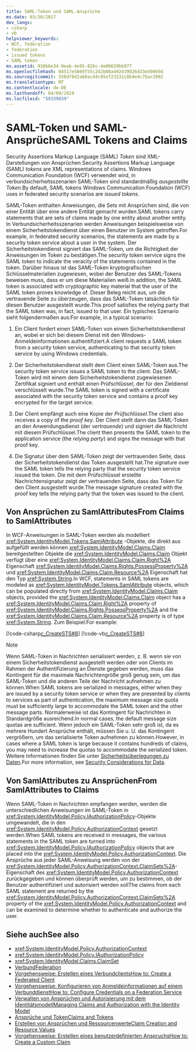 ```yaml
---
title: SAML-Token und SAML-Ansprüche
ms.date: 03/30/2017
dev_langs:
- csharp
- vb
helpviewer_keywords:
- WCF, federation
- federation
- issued tokens
- SAML token
ms.assetid: 930b6e34-9eab-4e95-826c-4e06659bb977
ms.openlocfilehash: 04517e5089f55c2d2b08a492439026d33ed9069d
ms.sourcegitcommit: 558d78d2a68acd4c95ef23231c8b4e4c7bac3902
ms.translationtype: MT
ms.contentlocale: de-DE
ms.lasthandoff: 04/09/2019
ms.locfileid: "59339839"
---
```

# <a name="saml-tokens-and-claims"></a><span data-ttu-id="adde7-102">SAML-Token und SAML-Ansprüche</span><span class="sxs-lookup"><span data-stu-id="adde7-102">SAML Tokens and Claims</span></span>
<span data-ttu-id="adde7-103">Security Assertions Markup Language (SAML) *Token* sind XML-Darstellungen von Ansprüchen.</span><span class="sxs-lookup"><span data-stu-id="adde7-103">Security Assertions Markup Language (SAML) *tokens* are XML representations of claims.</span></span> <span data-ttu-id="adde7-104">Windows Communication Foundation (WCF) verwendet wird, in verbundsicherheitsszenarien SAML-Token sind standardmäßig *ausgestellte Token*.</span><span class="sxs-lookup"><span data-stu-id="adde7-104">By default, SAML tokens Windows Communication Foundation (WCF) uses in federated security scenarios are *issued tokens*.</span></span>  
  
 <span data-ttu-id="adde7-105">SAML-Token enthalten Anweisungen, die Sets mit Ansprüchen sind, die von einer Entität über eine andere Entität gemacht wurden.</span><span class="sxs-lookup"><span data-stu-id="adde7-105">SAML tokens carry statements that are sets of claims made by one entity about another entity.</span></span> <span data-ttu-id="adde7-106">In Verbundsicherheitsszenarien werden Anweisungen beispielsweise von einem Sicherheitstokendienst über einen Benutzer im System getroffen.</span><span class="sxs-lookup"><span data-stu-id="adde7-106">For example, in federated security scenarios, the statements are made by a security token service about a user in the system.</span></span> <span data-ttu-id="adde7-107">Der Sicherheitstokendienst signiert das SAML-Token, um die Richtigkeit der Anweisungen im Token zu bestätigen.</span><span class="sxs-lookup"><span data-stu-id="adde7-107">The security token service signs the SAML token to indicate the veracity of the statements contained in the token.</span></span> <span data-ttu-id="adde7-108">Darüber hinaus ist das SAML-Token kryptografischen Schlüsselmaterialien zugewiesen, wobei der Benutzer des SAML-Tokens beweisen muss, dass er um diese Materialien weiß.</span><span class="sxs-lookup"><span data-stu-id="adde7-108">In addition, the SAML token is associated with cryptographic key material that the user of the SAML token proves knowledge of.</span></span> <span data-ttu-id="adde7-109">Dieser Beleg reicht aus, um die vertrauende Seite zu überzeugen, dass das SAML-Token tatsächlich für diesen Benutzer ausgestellt wurde.</span><span class="sxs-lookup"><span data-stu-id="adde7-109">This proof satisfies the relying party that the SAML token was, in fact, issued to that user.</span></span> <span data-ttu-id="adde7-110">Ein typisches Szenario sieht folgendermaßen aus:</span><span class="sxs-lookup"><span data-stu-id="adde7-110">For example, in a typical scenario:</span></span>  
  
1. <span data-ttu-id="adde7-111">Ein Client fordert einen SAML-Token von einem Sicherheitstokendienst an, wobei er sich bei diesem Dienst mit den Windows-Anmeldeinformationen authentifiziert.</span><span class="sxs-lookup"><span data-stu-id="adde7-111">A client requests a SAML token from a security token service, authenticating to that security token service by using Windows credentials.</span></span>  
  
2. <span data-ttu-id="adde7-112">Der Sicherheitstokendienst stellt dem Client einen SAML-Token aus.</span><span class="sxs-lookup"><span data-stu-id="adde7-112">The security token service issues a SAML token to the client.</span></span> <span data-ttu-id="adde7-113">Das SAML-Token wird mit einem dem Sicherheitstokendienst zugewiesenen Zertifikat signiert und enthält einen Prüfschlüssel, der für den Zieldienst verschlüsselt wurde.</span><span class="sxs-lookup"><span data-stu-id="adde7-113">The SAML token is signed with a certificate associated with the security token service and contains a proof key encrypted for the target service.</span></span>  
  
3. <span data-ttu-id="adde7-114">Der Client empfängt auch eine Kopie der *Prüfschlüssel*.</span><span class="sxs-lookup"><span data-stu-id="adde7-114">The client also receives a copy of the *proof key*.</span></span> <span data-ttu-id="adde7-115">Der Client stellt dann das SAML-Token an den Anwendungsdienst (der *vertrauende*) und signiert die Nachricht mit diesem Prüfschlüssel.</span><span class="sxs-lookup"><span data-stu-id="adde7-115">The client then presents the SAML token to the application service (the *relying party*) and signs the message with that proof key.</span></span>  
  
4. <span data-ttu-id="adde7-116">Die Signatur über dem SAML-Token zeigt der vertrauenden Seite, dass der Sicherheitstokendienst das Token ausgestellt hat.</span><span class="sxs-lookup"><span data-stu-id="adde7-116">The signature over the SAML token tells the relying party that the security token service issued the token.</span></span> <span data-ttu-id="adde7-117">Die mit dem Prüfschlüssel erstellte Nachrichtensignatur zeigt der vertrauenden Seite, dass das Token für den Client ausgestellt wurde.</span><span class="sxs-lookup"><span data-stu-id="adde7-117">The message signature created with the proof key tells the relying party that the token was issued to the client.</span></span>  
  
## <a name="from-claims-to-samlattributes"></a><span data-ttu-id="adde7-118">Von Ansprüchen zu SamlAttributes</span><span class="sxs-lookup"><span data-stu-id="adde7-118">From Claims to SamlAttributes</span></span>  
 <span data-ttu-id="adde7-119">In WCF-Anweisungen in SAML-Token werden als modelliert <xref:System.IdentityModel.Tokens.SamlAttribute> -Objekte, die direkt aus aufgefüllt werden können <xref:System.IdentityModel.Claims.Claim> bereitgestellten Objekte die <xref:System.IdentityModel.Claims.Claim> Objekt verfügt über eine <xref:System.IdentityModel.Claims.Claim.Right%2A> Eigenschaft <xref:System.IdentityModel.Claims.Rights.PossessProperty%2A> und <xref:System.IdentityModel.Claims.Claim.Resource%2A> Eigenschaft hat den Typ <xref:System.String>.</span><span class="sxs-lookup"><span data-stu-id="adde7-119">In WCF, statements in SAML tokens are modeled as <xref:System.IdentityModel.Tokens.SamlAttribute> objects, which can be populated directly from <xref:System.IdentityModel.Claims.Claim> objects, provided the <xref:System.IdentityModel.Claims.Claim> object has a <xref:System.IdentityModel.Claims.Claim.Right%2A> property of <xref:System.IdentityModel.Claims.Rights.PossessProperty%2A> and the <xref:System.IdentityModel.Claims.Claim.Resource%2A> property is of type <xref:System.String>.</span></span> <span data-ttu-id="adde7-120">Zum Beispiel:</span><span class="sxs-lookup"><span data-stu-id="adde7-120">For example:</span></span>  
  
 [!code-csharp[c_CreateSTS#8](../../../../samples/snippets/csharp/VS_Snippets_CFX/c_creatests/cs/source.cs#8)]
 [!code-vb[c_CreateSTS#8](../../../../samples/snippets/visualbasic/VS_Snippets_CFX/c_creatests/vb/source.vb#8)]  
  
> [!NOTE]
>  <span data-ttu-id="adde7-121">Wenn SAML-Token in Nachrichten serialisiert werden, z. B. wenn sie von einem Sicherheitstokendienst ausgestellt werden oder von Clients im Rahmen der Authentifizierung an Dienste gegeben werden, muss das Kontingent für die maximale Nachrichtengröße groß genug sein, um das SAML-Token und die anderen Teile der Nachricht aufnehmen zu können.</span><span class="sxs-lookup"><span data-stu-id="adde7-121">When SAML tokens are serialized in messages, either when they are issued by a security token service or when they are presented by clients to services as part of authentication, the maximum message size quota must be sufficiently large to accommodate the SAML token and the other message parts.</span></span> <span data-ttu-id="adde7-122">Normalerweise ist das Kontingent für Nachrichten in Standardgröße ausreichend.</span><span class="sxs-lookup"><span data-stu-id="adde7-122">In normal cases, the default message size quotas are sufficient.</span></span> <span data-ttu-id="adde7-123">Wenn jedoch ein SAML-Token sehr groß ist, da es mehrere Hundert Ansprüche enthält, müssen Sie u. U. das Kontingent vergrößern, um das serialisierte Token aufnehmen zu können.</span><span class="sxs-lookup"><span data-stu-id="adde7-123">However, in cases where a SAML token is large because it contains hundreds of claims, you may need to increase the quotas to accommodate the serialized token.</span></span> <span data-ttu-id="adde7-124">Weitere Informationen finden Sie unter [Sicherheitsüberlegungen zu Daten](../../../../docs/framework/wcf/feature-details/security-considerations-for-data.md).</span><span class="sxs-lookup"><span data-stu-id="adde7-124">For more information, see [Security Considerations for Data](../../../../docs/framework/wcf/feature-details/security-considerations-for-data.md).</span></span>  
  
## <a name="from-samlattributes-to-claims"></a><span data-ttu-id="adde7-125">Von SamlAttributes zu Ansprüchen</span><span class="sxs-lookup"><span data-stu-id="adde7-125">From SamlAttributes to Claims</span></span>  
 <span data-ttu-id="adde7-126">Wenn SAML-Token in Nachrichten empfangen werden, werden die unterschiedlichen Anweisungen im SAML-Token in <xref:System.IdentityModel.Policy.IAuthorizationPolicy>-Objekte umgewandelt, die in den <xref:System.IdentityModel.Policy.AuthorizationContext> gesetzt werden.</span><span class="sxs-lookup"><span data-stu-id="adde7-126">When SAML tokens are received in messages, the various statements in the SAML token are turned into <xref:System.IdentityModel.Policy.IAuthorizationPolicy> objects that are placed into the <xref:System.IdentityModel.Policy.AuthorizationContext>.</span></span> <span data-ttu-id="adde7-127">Die Ansprüche aus jeder SAML-Anweisung werden von der <xref:System.IdentityModel.Policy.AuthorizationContext.ClaimSets%2A>-Eigenschaft des <xref:System.IdentityModel.Policy.AuthorizationContext> zurückgegeben und können überprüft werden, um zu bestimmen, ob der Benutzer authentifiziert und autorisiert werden soll</span><span class="sxs-lookup"><span data-stu-id="adde7-127">The claims from each SAML statement are returned by the <xref:System.IdentityModel.Policy.AuthorizationContext.ClaimSets%2A> property of the <xref:System.IdentityModel.Policy.AuthorizationContext> and can be examined to determine whether to authenticate and authorize the user.</span></span>  
  
## <a name="see-also"></a><span data-ttu-id="adde7-128">Siehe auch</span><span class="sxs-lookup"><span data-stu-id="adde7-128">See also</span></span>

- <xref:System.IdentityModel.Policy.AuthorizationContext>
- <xref:System.IdentityModel.Policy.IAuthorizationPolicy>
- <xref:System.IdentityModel.Claims.ClaimSet>
- [<span data-ttu-id="adde7-129">Verbund</span><span class="sxs-lookup"><span data-stu-id="adde7-129">Federation</span></span>](../../../../docs/framework/wcf/feature-details/federation.md)
- [<span data-ttu-id="adde7-130">Vorgehensweise: Erstellen eines Verbundclients</span><span class="sxs-lookup"><span data-stu-id="adde7-130">How to: Create a Federated Client</span></span>](../../../../docs/framework/wcf/feature-details/how-to-create-a-federated-client.md)
- [<span data-ttu-id="adde7-131">Vorgehensweise: Konfigurieren von Anmeldeinformationen auf einem Verbunddienst</span><span class="sxs-lookup"><span data-stu-id="adde7-131">How to: Configure Credentials on a Federation Service</span></span>](../../../../docs/framework/wcf/feature-details/how-to-configure-credentials-on-a-federation-service.md)
- [<span data-ttu-id="adde7-132">Verwalten von Ansprüchen und Autorisierung mit dem Identitätsmodell</span><span class="sxs-lookup"><span data-stu-id="adde7-132">Managing Claims and Authorization with the Identity Model</span></span>](../../../../docs/framework/wcf/feature-details/managing-claims-and-authorization-with-the-identity-model.md)
- [<span data-ttu-id="adde7-133">Ansprüche und Token</span><span class="sxs-lookup"><span data-stu-id="adde7-133">Claims and Tokens</span></span>](../../../../docs/framework/wcf/feature-details/claims-and-tokens.md)
- [<span data-ttu-id="adde7-134">Erstellen von Ansprüchen und Ressourcenwerte</span><span class="sxs-lookup"><span data-stu-id="adde7-134">Claim Creation and Resource Values</span></span>](../../../../docs/framework/wcf/feature-details/claim-creation-and-resource-values.md)
- [<span data-ttu-id="adde7-135">Vorgehensweise: Erstellen eines benutzerdefinierten Anspruchs</span><span class="sxs-lookup"><span data-stu-id="adde7-135">How to: Create a Custom Claim</span></span>](../../../../docs/framework/wcf/extending/how-to-create-a-custom-claim.md)
